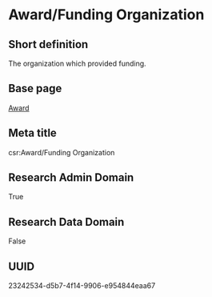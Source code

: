 # Award/Funding Organization
## Short definition
The organization which provided funding.
## Base page
[Award](../Objects/Award.md)
## Meta title
csr:Award/Funding Organization
## Research Admin Domain
True
## Research Data Domain
False
## UUID
23242534-d5b7-4f14-9906-e954844eaa67
